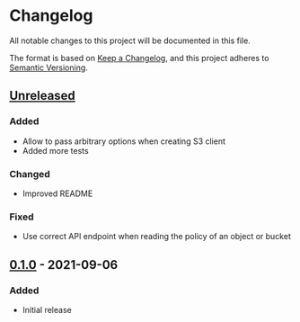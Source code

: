 # Changelog
All notable changes to this project will be documented in this file.

The format is based on [Keep a Changelog](https://keepachangelog.com/en/1.0.0/),
and this project adheres to [Semantic Versioning](https://semver.org/spec/v2.0.0.html).

## [Unreleased]
### Added
- Allow to pass arbitrary options when creating S3 client
- Added more tests
### Changed
- Improved README
### Fixed
- Use correct API endpoint when reading the policy of an object or bucket

## [0.1.0] - 2021-09-06
### Added
- Initial release

[Unreleased]: https://github.com/lbausch/php-ceph-radosgw-admin/compare/v0.1.0...HEAD
[0.1.0]: https://github.com/lbausch/php-ceph-radosgw-admin/releases/tag/v0.1.0
